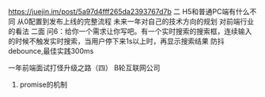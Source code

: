 

https://juejin.im/post/5a97d4fff265da2393767d7b
二
H5和普通PC端有什么不同
从0配置到发布上线的完整流程
未来一年对自己的技术方向的规划
对前端行业的看法
二面
问6：给你一个需求让你写吧。有一个实时搜索的搜索框，连续输入的时候不触发实时搜索，当用户停下来1s以上时，再显示搜索结果
防抖 debounce,最佳实践300ms



一年前端面试打怪升级之路（四）
B轮互联网公司
1. promise的机制